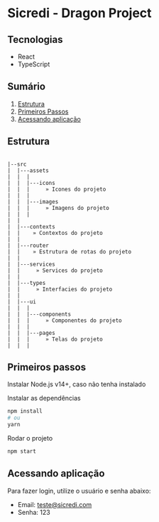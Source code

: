 # Sicredi - Dragon Project

## Tecnologias

- React
- TypeScript

## Sumário

1. [Estrutura](#estrutura)
1. [Primeiros Passos](#primeiros-passos)
1. [Acessando aplicação](#acessando-aplicação)

## Estrutura

```

|--src
|  |---assets
|  |  |
|  |  |---icons
|  |  |     » Icones do projeto
|  |  |
|  |  |---images
|  |  |     » Imagens do projeto
|  |  |
|  |
|  |---contexts
|  |    » Contextos do projeto
|  |
|  |---router
|  |    » Estrutura de rotas do projeto
|  |
|  |---services
|  |     » Services do projeto
|  |
|  |---types
|  |     » Interfacies do projeto
|  |
|  |---ui
|  |  |
|  |  |---components
|  |  |     » Componentes do projeto
|  |  |
|  |  |---pages
|  |  |     » Telas do projeto
|  |  |

```

## Primeiros passos

Instalar Node.js v14+, caso não tenha instalado

Instalar as dependências

```bash
npm install
# ou
yarn
```

Rodar o projeto

```bash
npm start
```

## Acessando aplicação

Para fazer login, utilize o usuário e senha abaixo:

- Email: teste@sicredi.com
- Senha: 123